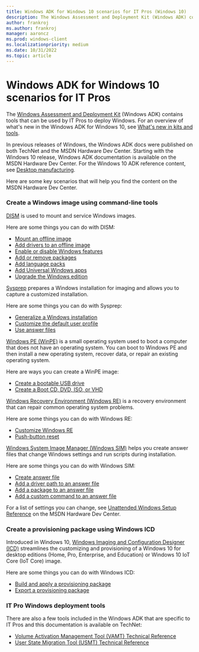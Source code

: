 ```yaml
---
title: Windows ADK for Windows 10 scenarios for IT Pros (Windows 10)
description: The Windows Assessment and Deployment Kit (Windows ADK) contains tools that can be used by IT Pros to deploy Windows.
author: frankroj
ms.author: frankroj
manager: aaroncz
ms.prod: windows-client
ms.localizationpriority: medium
ms.date: 10/31/2022
ms.topic: article
---
```


# Windows ADK for Windows 10 scenarios for IT Pros


The [Windows Assessment and Deployment Kit](/windows-hardware/get-started/adk-install) (Windows ADK) contains tools that can be used by IT Pros to deploy Windows. For an overview of what's new in the Windows ADK for Windows 10, see [What's new in kits and tools](/windows-hardware/get-started/what-s-new-in-kits-and-tools).

In previous releases of Windows, the Windows ADK docs were published on both TechNet and the MSDN Hardware Dev Center. Starting with the Windows 10 release, Windows ADK documentation is available on the MSDN Hardware Dev Center. For the Windows 10 ADK reference content, see [Desktop manufacturing](/windows-hardware/manufacture/desktop/).

Here are some key scenarios that will help you find the content on the MSDN Hardware Dev Center.

### Create a Windows image using command-line tools

[DISM](/windows-hardware/manufacture/desktop/dism---deployment-image-servicing-and-management-technical-reference-for-windows) is used to mount and service Windows images.

Here are some things you can do with DISM:

-   [Mount an offline image](/windows-hardware/manufacture/desktop/mount-and-modify-a-windows-image-using-dism)
-   [Add drivers to an offline image](/windows-hardware/manufacture/desktop/add-and-remove-drivers-to-an-offline-windows-image)
-   [Enable or disable Windows features](/windows-hardware/manufacture/desktop/enable-or-disable-windows-features-using-dism)
-   [Add or remove packages](/windows-hardware/manufacture/desktop/add-or-remove-packages-offline-using-dism)
-   [Add language packs](/windows-hardware/manufacture/desktop/add-language-packs-to-windows)
-   [Add Universal Windows apps](/windows-hardware/manufacture/desktop/preinstall-apps-using-dism)
-   [Upgrade the Windows edition](/windows-hardware/manufacture/desktop/change-the-windows-image-to-a-higher-edition-using-dism)

[Sysprep](/windows-hardware/manufacture/desktop/sysprep--system-preparation--overview) prepares a Windows installation for imaging and allows you to capture a customized installation.

Here are some things you can do with Sysprep:

-   [Generalize a Windows installation](/windows-hardware/manufacture/desktop/sysprep--generalize--a-windows-installation)
-   [Customize the default user profile](/windows-hardware/manufacture/desktop/customize-the-default-user-profile-by-using-copyprofile)
-   [Use answer files](/windows-hardware/manufacture/desktop/use-answer-files-with-sysprep)

[Windows PE (WinPE)](/windows-hardware/manufacture/desktop/winpe-intro) is a small operating system used to boot a computer that does not have an operating system. You can boot to Windows PE and then install a new operating system, recover data, or repair an existing operating system.

Here are ways you can create a WinPE image:

-   [Create a bootable USB drive](/windows-hardware/manufacture/desktop/winpe-create-usb-bootable-drive)
-   [Create a Boot CD, DVD, ISO, or VHD](/windows-hardware/manufacture/desktop/winpe-create-usb-bootable-drive)

[Windows Recovery Environment (Windows RE)](/windows-hardware/manufacture/desktop/windows-recovery-environment--windows-re--technical-reference) is a recovery environment that can repair common operating system problems.

Here are some things you can do with Windows RE:

-   [Customize Windows RE](/windows-hardware/manufacture/desktop/customize-windows-re)
-   [Push-button reset](/windows-hardware/manufacture/desktop/push-button-reset-overview)

[Windows System Image Manager (Windows SIM)](/windows-hardware/customize/desktop/wsim/windows-system-image-manager-technical-reference) helps you create answer files that change Windows settings and run scripts during installation.

Here are some things you can do with Windows SIM:

-   [Create answer file](/windows-hardware/customize/desktop/wsim/create-or-open-an-answer-file)
-   [Add a driver path to an answer file](/windows-hardware/customize/desktop/wsim/add-a-device-driver-path-to-an-answer-file)
-   [Add a package to an answer file](/windows-hardware/customize/desktop/wsim/add-a-package-to-an-answer-file)
-   [Add a custom command to an answer file](/windows-hardware/customize/desktop/wsim/add-a-custom-command-to-an-answer-file)

For a list of settings you can change, see [Unattended Windows Setup Reference](/windows-hardware/customize/desktop/unattend/) on the MSDN Hardware Dev Center.

### Create a provisioning package using Windows ICD

Introduced in Windows 10, [Windows Imaging and Configuration Designer (ICD)](/windows/configuration/provisioning-packages/provisioning-install-icd) streamlines the customizing and provisioning of a Windows 10 for desktop editions (Home, Pro, Enterprise, and Education) or Windows 10 IoT Core (IoT Core) image.

Here are some things you can do with Windows ICD:

-   [Build and apply a provisioning package](/windows/configuration/provisioning-packages/provisioning-create-package)
-   [Export a provisioning package](/windows/configuration/provisioning-packages/provisioning-create-package)

### IT Pro Windows deployment tools

There are also a few tools included in the Windows ADK that are specific to IT Pros and this documentation is available on TechNet:

-   [Volume Activation Management Tool (VAMT) Technical Reference](volume-activation/volume-activation-management-tool.md)
-   [User State Migration Tool (USMT) Technical Reference](usmt/usmt-technical-reference.md)

 

 
